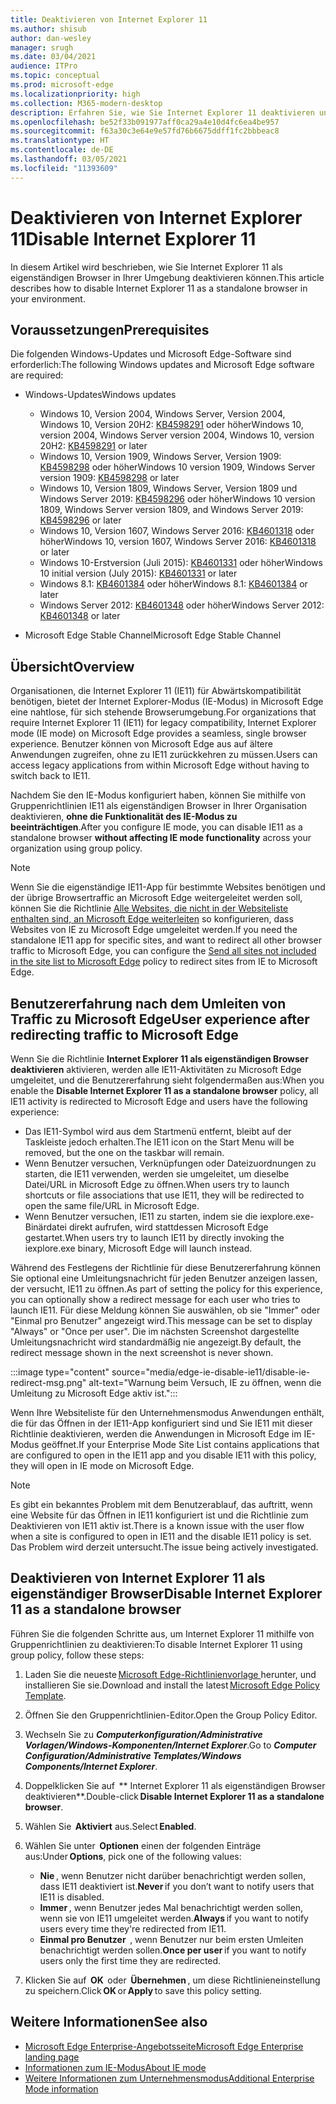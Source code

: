 ```yaml
---
title: Deaktivieren von Internet Explorer 11
ms.author: shisub
author: dan-wesley
manager: srugh
ms.date: 03/04/2021
audience: ITPro
ms.topic: conceptual
ms.prod: microsoft-edge
ms.localizationpriority: high
ms.collection: M365-modern-desktop
description: Erfahren Sie, wie Sie Internet Explorer 11 deaktivieren und den Internet Explorer-Modus in Microsoft Edge verwenden können.
ms.openlocfilehash: be52f33b091977aff0ca29a4e10d4fc6ea4be957
ms.sourcegitcommit: f63a30c3e64e9e57fd76b6675ddff1fc2bbbeac8
ms.translationtype: HT
ms.contentlocale: de-DE
ms.lasthandoff: 03/05/2021
ms.locfileid: "11393609"
---
```

# <a name="disable-internet-explorer-11"></a><span data-ttu-id="77019-103">Deaktivieren von Internet Explorer 11</span><span class="sxs-lookup"><span data-stu-id="77019-103">Disable Internet Explorer 11</span></span>

<span data-ttu-id="77019-104">In diesem Artikel wird beschrieben, wie Sie Internet Explorer 11 als eigenständigen Browser in Ihrer Umgebung deaktivieren können.</span><span class="sxs-lookup"><span data-stu-id="77019-104">This article describes how to disable Internet Explorer 11 as a standalone browser in your environment.</span></span>

## <a name="prerequisites"></a><span data-ttu-id="77019-105">Voraussetzungen</span><span class="sxs-lookup"><span data-stu-id="77019-105">Prerequisites</span></span>

<span data-ttu-id="77019-106">Die folgenden Windows-Updates und Microsoft Edge-Software sind erforderlich:</span><span class="sxs-lookup"><span data-stu-id="77019-106">The following Windows updates and Microsoft Edge software are required:</span></span>

- <span data-ttu-id="77019-107">Windows-Updates</span><span class="sxs-lookup"><span data-stu-id="77019-107">Windows updates</span></span>

  - <span data-ttu-id="77019-108">Windows 10, Version 2004, Windows Server, Version 2004, Windows 10, Version 20H2: [KB4598291](https://support.microsoft.com/topic/february-2-2021-kb4598291-os-builds-19041-789-and-19042-789-preview-6a766199-a4f1-616e-1f5c-58bdc3ca5e3b) oder höher</span><span class="sxs-lookup"><span data-stu-id="77019-108">Windows 10, version 2004, Windows Server version 2004, Windows 10, version 20H2: [KB4598291](https://support.microsoft.com/topic/february-2-2021-kb4598291-os-builds-19041-789-and-19042-789-preview-6a766199-a4f1-616e-1f5c-58bdc3ca5e3b) or later</span></span>
  - <span data-ttu-id="77019-109">Windows 10, Version 1909, Windows Server, Version 1909: [KB4598298](https://support.microsoft.com/topic/january-21-2021-kb4598298-os-build-18363-1350-preview-02dfd9ba-91a2-1b82-dede-42f288c02511) oder höher</span><span class="sxs-lookup"><span data-stu-id="77019-109">Windows 10 version 1909, Windows Server version 1909: [KB4598298](https://support.microsoft.com/topic/january-21-2021-kb4598298-os-build-18363-1350-preview-02dfd9ba-91a2-1b82-dede-42f288c02511) or later</span></span>
  - <span data-ttu-id="77019-110">Windows 10, Version 1809, Windows Server, Version 1809 und Windows Server 2019: [KB4598296](https://support.microsoft.com/topic/january-21-2021-kb4598296-os-build-17763-1728-preview-4c0931ff-45b7-ff59-5e00-c03b5afb363d) oder höher</span><span class="sxs-lookup"><span data-stu-id="77019-110">Windows 10 version 1809, Windows Server version 1809, and Windows Server 2019: [KB4598296](https://support.microsoft.com/topic/january-21-2021-kb4598296-os-build-17763-1728-preview-4c0931ff-45b7-ff59-5e00-c03b5afb363d) or later</span></span>
  - <span data-ttu-id="77019-111">Windows 10, Version 1607, Windows Server 2016: [KB4601318](https://support.microsoft.com/topic/february-9-2021-kb4601318-os-build-14393-4225-c5e3de6c-e3e6-ffb5-6197-48b9ce16446e) oder höher</span><span class="sxs-lookup"><span data-stu-id="77019-111">Windows 10, version 1607, Windows Server 2016: [KB4601318](https://support.microsoft.com/topic/february-9-2021-kb4601318-os-build-14393-4225-c5e3de6c-e3e6-ffb5-6197-48b9ce16446e) or later</span></span>
   - <span data-ttu-id="77019-112">Windows 10-Erstversion (Juli 2015): [KB4601331](https://support.microsoft.com/office/february-9-2021%e2%80%94kb4601331-os-build-10240-18842-6227d078-fef3-8d67-27e0-1882e6cb79ff?ui=en-US&rs=en-US&ad=US) oder höher</span><span class="sxs-lookup"><span data-stu-id="77019-112">Windows 10 initial version (July 2015): [KB4601331](https://support.microsoft.com/office/february-9-2021%e2%80%94kb4601331-os-build-10240-18842-6227d078-fef3-8d67-27e0-1882e6cb79ff?ui=en-US&rs=en-US&ad=US) or later</span></span>
  - <span data-ttu-id="77019-113">Windows 8.1: [KB4601384](https://support.microsoft.com/topic/february-9-2021-kb4601384-monthly-rollup-16bdbb75-dd4b-2910-abc5-7891c9756b96) oder höher</span><span class="sxs-lookup"><span data-stu-id="77019-113">Windows 8.1: [KB4601384](https://support.microsoft.com/topic/february-9-2021-kb4601384-monthly-rollup-16bdbb75-dd4b-2910-abc5-7891c9756b96) or later</span></span>
  - <span data-ttu-id="77019-114">Windows Server 2012: [KB4601348](https://support.microsoft.com/topic/february-9-2021-kb4601348-monthly-rollup-2c338c0c-73d6-fb80-cc91-f1a86e80db0c) oder höher</span><span class="sxs-lookup"><span data-stu-id="77019-114">Windows Server 2012: [KB4601348](https://support.microsoft.com/topic/february-9-2021-kb4601348-monthly-rollup-2c338c0c-73d6-fb80-cc91-f1a86e80db0c) or later</span></span>
  
- <span data-ttu-id="77019-115">Microsoft Edge Stable Channel</span><span class="sxs-lookup"><span data-stu-id="77019-115">Microsoft Edge Stable Channel</span></span>


## <a name="overview"></a><span data-ttu-id="77019-116">Übersicht</span><span class="sxs-lookup"><span data-stu-id="77019-116">Overview</span></span>

<span data-ttu-id="77019-117">Organisationen, die Internet Explorer 11 (IE11) für Abwärtskompatibilität benötigen, bietet der Internet Explorer-Modus (IE-Modus) in Microsoft Edge eine nahtlose, für sich stehende Browserumgebung.</span><span class="sxs-lookup"><span data-stu-id="77019-117">For organizations that require Internet Explorer 11 (IE11) for legacy compatibility, Internet Explorer mode (IE mode) on Microsoft Edge provides a seamless, single browser experience.</span></span> <span data-ttu-id="77019-118">Benutzer können von Microsoft Edge aus auf ältere Anwendungen zugreifen, ohne zu IE11 zurückkehren zu müssen.</span><span class="sxs-lookup"><span data-stu-id="77019-118">Users can access legacy applications from within Microsoft Edge without having to switch back to IE11.</span></span>

<span data-ttu-id="77019-119">Nachdem Sie den IE-Modus konfiguriert haben, können Sie mithilfe von Gruppenrichtlinien IE11 als eigenständigen Browser in Ihrer Organisation deaktivieren, **ohne die Funktionalität des IE-Modus zu beeinträchtigen**.</span><span class="sxs-lookup"><span data-stu-id="77019-119">After you configure IE mode, you can disable IE11 as a standalone browser **without affecting IE mode functionality** across your organization using group policy.</span></span>

> [!NOTE]
> <span data-ttu-id="77019-120">Wenn Sie die eigenständige IE11-App für bestimmte Websites benötigen und der übrige Browsertraffic an Microsoft Edge weitergeleitet werden soll, können Sie die Richtlinie [Alle Websites, die nicht in der Websiteliste enthalten sind, an Microsoft Edge weiterleiten](https://docs.microsoft.com/deployedge/edge-ie-mode-policies#redirect-sites-from-ie-to-microsoft-edge) so konfigurieren, dass Websites von IE zu Microsoft Edge umgeleitet werden.</span><span class="sxs-lookup"><span data-stu-id="77019-120">If you need the standalone IE11 app for specific sites, and want to redirect all other browser traffic to Microsoft Edge, you can configure the [Send all sites not included in the site list to Microsoft Edge](https://docs.microsoft.com/deployedge/edge-ie-mode-policies#redirect-sites-from-ie-to-microsoft-edge) policy to redirect sites from IE to Microsoft Edge.</span></span>

## <a name="user-experience-after-redirecting-traffic-to-microsoft-edge"></a><span data-ttu-id="77019-121">Benutzererfahrung nach dem Umleiten von Traffic zu Microsoft Edge</span><span class="sxs-lookup"><span data-stu-id="77019-121">User experience after redirecting traffic to Microsoft Edge</span></span>

<span data-ttu-id="77019-122">Wenn Sie die Richtlinie **Internet Explorer 11 als eigenständigen Browser deaktivieren** aktivieren, werden alle IE11-Aktivitäten zu Microsoft Edge umgeleitet, und die Benutzererfahrung sieht folgendermaßen aus:</span><span class="sxs-lookup"><span data-stu-id="77019-122">When you enable the **Disable Internet Explorer 11 as a standalone browser** policy, all IE11 activity is redirected to Microsoft Edge and users have the following experience:</span></span>

- <span data-ttu-id="77019-123">Das IE11-Symbol wird aus dem Startmenü entfernt, bleibt auf der Taskleiste jedoch erhalten.</span><span class="sxs-lookup"><span data-stu-id="77019-123">The IE11 icon on the Start Menu will be removed, but the one on the taskbar will remain.</span></span>
- <span data-ttu-id="77019-124">Wenn Benutzer versuchen, Verknüpfungen oder Dateizuordnungen zu starten, die IE11 verwenden, werden sie umgeleitet, um dieselbe Datei/URL in Microsoft Edge zu öffnen.</span><span class="sxs-lookup"><span data-stu-id="77019-124">When users try to launch shortcuts or file associations that use IE11, they will be redirected to open the same file/URL in Microsoft Edge.</span></span>
- <span data-ttu-id="77019-125">Wenn Benutzer versuchen, IE11 zu starten, indem sie die iexplore.exe-Binärdatei direkt aufrufen, wird stattdessen Microsoft Edge gestartet.</span><span class="sxs-lookup"><span data-stu-id="77019-125">When users try to launch IE11 by directly invoking the iexplore.exe binary, Microsoft Edge will launch instead.</span></span>

<span data-ttu-id="77019-126">Während des Festlegens der Richtlinie für diese Benutzererfahrung können Sie optional eine Umleitungsnachricht für jeden Benutzer anzeigen lassen, der versucht, IE11 zu öffnen.</span><span class="sxs-lookup"><span data-stu-id="77019-126">As part of setting the policy for this experience, you can optionally show a redirect message for each user who tries to launch IE11.</span></span> <span data-ttu-id="77019-127">Für diese Meldung können Sie auswählen, ob sie "Immer" oder "Einmal pro Benutzer" angezeigt wird.</span><span class="sxs-lookup"><span data-stu-id="77019-127">This message can be set to display "Always" or "Once per user".</span></span> <span data-ttu-id="77019-128">Die im nächsten Screenshot dargestellte Umleitungsnachricht wird standardmäßig nie angezeigt.</span><span class="sxs-lookup"><span data-stu-id="77019-128">By default, the redirect message shown in the next screenshot is never shown.</span></span>

:::image type="content" source="media/edge-ie-disable-ie11/disable-ie-redirect-msg.png" alt-text="Warnung beim Versuch, IE zu öffnen, wenn die Umleitung zu Microsoft Edge aktiv ist.":::

<span data-ttu-id="77019-130">Wenn Ihre Websiteliste für den Unternehmensmodus Anwendungen enthält, die für das Öffnen in der IE11-App konfiguriert sind und Sie IE11 mit dieser Richtlinie deaktivieren, werden die Anwendungen in Microsoft Edge im IE-Modus geöffnet.</span><span class="sxs-lookup"><span data-stu-id="77019-130">If your Enterprise Mode Site List contains applications that are configured to open in the IE11 app and you disable IE11 with this policy, they will open in IE mode on Microsoft Edge.</span></span>
> [!NOTE]
> <span data-ttu-id="77019-131">Es gibt ein bekanntes Problem mit dem Benutzerablauf, das auftritt, wenn eine Website für das Öffnen in IE11 konfiguriert ist und die Richtlinie zum Deaktivieren von IE11 aktiv ist.</span><span class="sxs-lookup"><span data-stu-id="77019-131">There is a known issue with the user flow when a site is configured to open in IE11 and the disable IE11 policy is set.</span></span> <span data-ttu-id="77019-132">Das Problem wird derzeit untersucht.</span><span class="sxs-lookup"><span data-stu-id="77019-132">The issue being actively investigated.</span></span>

## <a name="disable-internet-explorer-11-as-a-standalone-browser"></a><span data-ttu-id="77019-133">Deaktivieren von Internet Explorer 11 als eigenständiger Browser</span><span class="sxs-lookup"><span data-stu-id="77019-133">Disable Internet Explorer 11 as a standalone browser</span></span>

<span data-ttu-id="77019-134">Führen Sie die folgenden Schritte aus, um Internet Explorer 11 mithilfe von Gruppenrichtlinien zu deaktivieren:</span><span class="sxs-lookup"><span data-stu-id="77019-134">To disable Internet Explorer 11 using group policy, follow these steps:</span></span>

1. <span data-ttu-id="77019-135">Laden Sie die neueste [Microsoft Edge-Richtlinienvorlage ](https://www.microsoft.com/edge/business/download)herunter, und installieren Sie sie.</span><span class="sxs-lookup"><span data-stu-id="77019-135">Download and install the latest [Microsoft Edge Policy Template](https://www.microsoft.com/edge/business/download).</span></span>
2. <span data-ttu-id="77019-136">Öffnen Sie den Gruppenrichtlinien-Editor.</span><span class="sxs-lookup"><span data-stu-id="77019-136">Open the Group Policy Editor.</span></span>
3. <span data-ttu-id="77019-137">Wechseln Sie zu ***Computerkonfiguration/Administrative Vorlagen/Windows-Komponenten/Internet Explorer***.</span><span class="sxs-lookup"><span data-stu-id="77019-137">Go to ***Computer Configuration/Administrative Templates/Windows Components/Internet Explorer***.</span></span> 
4. <span data-ttu-id="77019-138">Doppelklicken Sie auf  \*\* Internet Explorer 11 als eigenständigen Browser deaktivieren\*\*.</span><span class="sxs-lookup"><span data-stu-id="77019-138">Double-click **Disable Internet Explorer 11 as a standalone browser**.</span></span>
5. <span data-ttu-id="77019-139">Wählen Sie  **Aktiviert** aus.</span><span class="sxs-lookup"><span data-stu-id="77019-139">Select **Enabled**.</span></span>
6. <span data-ttu-id="77019-140">Wählen Sie unter  **Optionen** einen der folgenden Einträge aus:</span><span class="sxs-lookup"><span data-stu-id="77019-140">Under **Options**, pick one of the following values:</span></span>

   - <span data-ttu-id="77019-141">**Nie** , wenn Benutzer nicht darüber benachrichtigt werden sollen, dass IE11 deaktiviert ist.</span><span class="sxs-lookup"><span data-stu-id="77019-141">**Never** if you don’t want to notify users that IE11 is disabled.</span></span>
   - <span data-ttu-id="77019-142">**Immer** , wenn Benutzer jedes Mal benachrichtigt werden sollen, wenn sie von IE11 umgeleitet werden.</span><span class="sxs-lookup"><span data-stu-id="77019-142">**Always** if you want to notify users every time they're redirected from IE11.</span></span>
   - <span data-ttu-id="77019-143">**Einmal pro Benutzer**  , wenn Benutzer nur beim ersten Umleiten benachrichtigt werden sollen.</span><span class="sxs-lookup"><span data-stu-id="77019-143">**Once per user** if you want to notify users only the first time they are redirected.</span></span>

7. <span data-ttu-id="77019-144">Klicken Sie auf  **OK**  oder  **Übernehmen** , um diese Richtlinieneinstellung zu speichern.</span><span class="sxs-lookup"><span data-stu-id="77019-144">Click **OK** or **Apply** to save this policy setting.</span></span>

## <a name="see-also"></a><span data-ttu-id="77019-145">Weitere Informationen</span><span class="sxs-lookup"><span data-stu-id="77019-145">See also</span></span>

- [<span data-ttu-id="77019-146">Microsoft Edge Enterprise-Angebotsseite</span><span class="sxs-lookup"><span data-stu-id="77019-146">Microsoft Edge Enterprise landing page</span></span>](https://aka.ms/EdgeEnterprise)
- [<span data-ttu-id="77019-147">Informationen zum IE-Modus</span><span class="sxs-lookup"><span data-stu-id="77019-147">About IE mode</span></span>](https://docs.microsoft.com/deployedge/edge-ie-mode)
- [<span data-ttu-id="77019-148">Weitere Informationen zum Unternehmensmodus</span><span class="sxs-lookup"><span data-stu-id="77019-148">Additional Enterprise Mode information</span></span>](https://docs.microsoft.com/internet-explorer/ie11-deploy-guide/enterprise-mode-overview-for-ie11)

